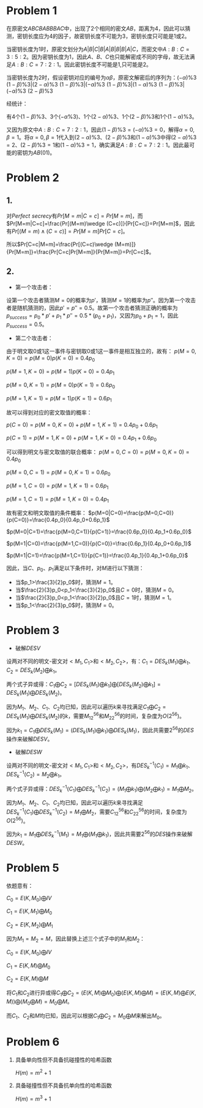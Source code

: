 # Problem 1

在原密文$ABCBABBBAC$中，出现了2个相同的密文$AB$，距离为4，因此可以猜测，密钥长度应为4的因子，故密钥长度不可能为3，密钥长度只可能是1或2。

当密钥长度为1时，原密文划分为$A|B|C|B|A|B|B|B|A|C$，而密文中$A:B:C=3:5:2$。因为密钥长度为1，因此$A、B、C$也只能解密成不同的字母，故无法满足$A:B:C=7:2:1$。因此密钥长度不可能是1,只可能是2。

当密钥长度为2时，假设密钥对应的编号为$\alpha\beta$，原密文解密后的序列为：$(-\alpha)\%3\,\,(1-\beta)\%3|(2-\alpha)\%3\,\,(1-\beta)\%3|(-\alpha)\%3\,\,(1-\beta)\%3|(1-\alpha)\%3\,\,(1-\beta)\%3|(-\alpha)\%3\,\,(2-\beta)\%3$

经统计：

有4个$(1-\beta)\%3$、3个$(-\alpha\%3)$、1个$(2-\alpha)\%3$、1个$(2-\beta)\%3$和1个$(1-\alpha)\%3$。

又因为原文中$A:B:C=7:2:1$，因此$(1-\beta)\%3=(-\alpha)\%3=0$，解得$\alpha=0,\beta=1$。将$\alpha=0,\beta=1$代入到$(2-\alpha)\%3$、$(2-\beta)\%3$和$(1-\alpha)\%3$中得$(2-\alpha)\%3=2$、$(2-\beta)\%3=1$和$(1-\alpha)\%3=1$，确实满足$A:B:C=7:2:1$。因此最可能的密钥为$AB(01)$。

# Problem 2

## 1.

对$Perfect\,\,secrecy$有$Pr[M=m|C=c]=Pr[M=m]$，而$Pr[M=m|C=c]=\frac{Pr[(M=m)\wedge (C=c)]}{Pr[C=c]}=Pr[M=m]$，因此有$Pr[(M=m)\wedge (C=c)]=Pr[M=m]Pr[C=c]$。

所以$Pr[C=c|M=m]=\frac{Pr[(C=c)\wedge (M=m)]}{Pr[M=m]}=\frac{Pr[C=c]Pr[M=m]}{Pr[M=m]}=Pr[C=c]$。

## 2.

- 第一个攻击者：

设第一个攻击者猜测$M=0$的概率为$p'$，猜测$M=1$的概率为$p''$。因为第一个攻击者是随机猜测的，因此$p'=p''=0.5$。故第一个攻击者猜测正确的概率为$p_{success}=p_0*p'+p_1*p''=0.5*(p_0+p_1)$，又因为$p_0+p_1=1$，因此$p_{success}=0.5$。

- 第二个攻击者：

由于明文取0或1这一事件与密钥取0或1这一事件是相互独立的，故有：
$p(M=0,K=0)=p(M=0)p(K=0)=0.4p_0$

$p(M=1,K=0)=p(M=1)p(K=0)=0.4p_1$

$p(M=0,K=1)=p(M=0)p(K=1)=0.6p_0$

$p(M=1,K=1)=p(M=1)p(K=1)=0.6p_1$

故可以得到对应的密文取值的概率：

$p(C=0)=p(M=0,K=0)+p(M=1,K=1)=0.4p_0+0.6p_1$

$p(C=1)=p(M=1,K=0)+p(M=1,K=0)=0.4p_1+0.6p_0$

可以得到明文与密文取值的联合概率：
$p(M=0,C=0)=p(M=0,K=0)=0.4p_0$

$p(M=0,C=1)=p(M=0,K=1)=0.6p_0$

$p(M=1,C=0)=p(M=1,K=1)=0.6p_1$

$p(M=1,C=1)=p(M=1,K=0)=0.4p_1$

故有密文和明文取值的条件概率：
$p(M=0|C=0)=\frac{p(M=0,C=0)}{p(C=0)}=\frac{0.4p_0}{0.4p_0+0.6p_1}$

$p(M=0|C=1)=\frac{p(M=0,C=1)}{p(C=1)}=\frac{0.6p_0}{0.4p_1+0.6p_0}$

$p(M=1|C=0)=\frac{p(M=1,C=0)}{p(C=0)}=\frac{0.6p_1}{0.4p_0+0.6p_1}$

$p(M=1|C=1)=\frac{p(M=1,C=1)}{p(C=1)}=\frac{0.4p_1}{0.4p_1+0.6p_0}$

因此，当$C$、$p_0$、$p_1$满足以下条件时，对$M$进行以下猜测：

- 当$p_1>\frac{3}{2}p_0$时，猜测$M=1$。
- 当$\frac{2}{3}p_0<p_1<\frac{3}{2}p_0$且$C=0$时，猜测$M=0$。
- 当$\frac{2}{3}p_0<p_1<\frac{3}{2}p_0$且$C=1$时，猜测$M=1$。
- 当$p_1<\frac{2}{3}p_0$时，猜测$M=0$。

# Problem 3

- 破解$DESV$

设两对不同的明文-密文对$<M_1,C_1>$和$<M_2,C_2>$，有：$C_1=DES_k(M_1)\bigoplus k_1$、$C_2=DES_k(M_2)\bigoplus k_1$。

两个式子异或得：$C_1\bigoplus C_2=[DES_k(M_1)\bigoplus k_1]\bigoplus[DES_k(M_2)\bigoplus k_1]=DES_k(M_1)\bigoplus DES_k(M_2)$。

因为$M_1、M_2、C_1、C_2$均已知，因此可以遍历$k$来寻找满足$C_1\bigoplus C_2=DES_k(M_1)\bigoplus DES_k(M_2)$的$k$，需要$M_12^{56}$和$M_22^{56}$的时间，复杂度为$O(2^{56})$。

因为$k_1=C_1\bigoplus DES_k(M_1)=(DES_k(M_1)\bigoplus k_1)\bigoplus DES_k(M_1)$，因此共需要$2^{56}$的$DES$操作来破解$DESV$。

- 破解$DESW$

设两对不同的明文-密文对$<M_1,C_1>$和$<M_2,C_2>$，有$DES^{-1}_k(C_1)=M_1\bigoplus k_1$、$DES^{-1}_k(C_2)=M_2\bigoplus k_1$。

两个式子异或得：$DES^{-1}_k(C_1)\bigoplus DES^{-1}_k(C_2)=(M_1\bigoplus k_1)\bigoplus (M_2\bigoplus k_1)=M_1\bigoplus M_2$。

因为$M_1、M_2、C_1、C_2$均已知，因此可以遍历$k$来寻找满足$DES^{-1}_k(C_1)\bigoplus DES^{-1}_k(C_2)=M_1\bigoplus M_2$，需要$C_12^{56}$和$C_22^{56}$的时间，复杂度为$O(2^{56})$。

因为$k_1=M_1\bigoplus DES_k^{-1}(M_1)=M_1\bigoplus (M_1\bigoplus k_1)$，因此共需要$2^{56}$的$DES$操作来破解$DESW$。



# Problem 5

依题意有：

$C_0=E(K,M_0)\bigoplus IV$

$C_1=E(K,M_1)\bigoplus M_0$

$C_2=E(K,M_2)\bigoplus M_1$

因为$M_1=M_2=M$，因此替换上述三个式子中的$M_1$和$M_2$：

$C_0=E(K,M_0)\bigoplus IV$

$C_1=E(K,M)\bigoplus M_0$

$C_2=E(K,M)\bigoplus M$

将$C_1$和$C_2$进行异或得$C_1\bigoplus C_2=(E(K,M)\bigoplus M_0)\bigoplus (E(K,M)\bigoplus M)=(E(K,M)\bigoplus E(K,M))\bigoplus (M_0\bigoplus M)=M_0\bigoplus M$。

而$C_1$、$C_2$和$M$均已知，因此可以根据$C_1\bigoplus C_2=M_0\bigoplus M$来解出$M_0$。

# Problem 6

1. 具备单向性但不具备抗碰撞性的哈希函数

   $H(m)=m^2+1$

2. 具备碰撞性但不具备抗单向性的哈希函数

   $H(m)=m^3+1$
